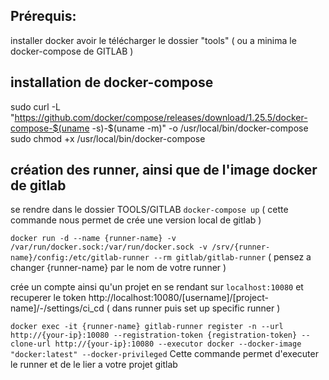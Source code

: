 ## Prérequis:
installer docker
avoir le télécharger le dossier "tools" ( ou a minima le docker-compose de GITLAB )

## installation de docker-compose
sudo curl -L "https://github.com/docker/compose/releases/download/1.25.5/docker-compose-$(uname -s)-$(uname -m)" -o /usr/local/bin/docker-compose
sudo chmod +x /usr/local/bin/docker-compose

## création des runner, ainsi que de l'image docker de gitlab
se rendre dans le dossier TOOLS/GITLAB
`docker-compose up`
( cette commande nous permet de crée une version local de gitlab )

`docker run -d --name {runner-name} -v /var/run/docker.sock:/var/run/docker.sock -v /srv/{runner-name}/config:/etc/gitlab-runner --rm gitlab/gitlab-runner`
( pensez a changer {runner-name} par le nom de votre runner )

crée un compte ainsi qu'un projet en se rendant sur `localhost:10080` et recuperer le token http://localhost:10080/[username]/[project-name]/-/settings/ci_cd ( dans runner puis set up specific runner )

`docker exec -it {runner-name} gitlab-runner register -n --url http://{your-ip}:10080 --registration-token {registration-token} --clone-url http://{your-ip}:10080 --executor docker --docker-image "docker:latest" --docker-privileged`
Cette commande permet d'executer le runner et de le lier a votre projet gitlab

